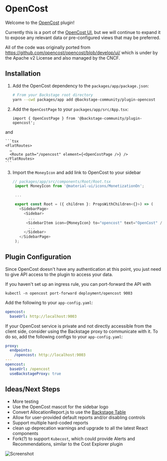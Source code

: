 # OpenCost

Welcome to the [OpenCost](https://opencost.io) plugin!

Currently this is a port of the [OpenCost UI](https://github.com/opencost/opencost/tree/develop/ui), but we will continue to expand it to expose any relevant data or pre-configured views that may be preferred.

All of the code was originally ported from https://github.com/opencost/opencost/blob/develop/ui/ which is under by the Apache v2 License and also managed by the CNCF.

## Installation

1.  Add the OpenCost dependency to the `packages/app/package.json`:
    ```sh
    # From your Backstage root directory
    yarn --cwd packages/app add @backstage-community/plugin-opencost
    ```
2.  Add the `OpenCostPage` to your `packages/app/src/App.tsx`:

    ```tsx
    import { OpenCostPage } from '@backstage-community/plugin-opencost';
    ```

and

    ```tsx
    <FlatRoutes>
      …
      <Route path="/opencost" element={<OpenCostPage />} />
    </FlatRoutes>
    ```

3.  Import the `MoneyIcon` and add link to OpenCost to your sidebar

    ```typescript
    // packages/app/src/components/Root/Root.tsx
     import MoneyIcon from '@material-ui/icons/MonetizationOn';

     ...

     export const Root = ({ children }: PropsWithChildren<{}>) => (
       <SidebarPage>
         <Sidebar>
           ...
          <SidebarItem icon={MoneyIcon} to="opencost" text="OpenCost" />
           ...
         </Sidebar>
       </SidebarPage>
     );

    ```

## Plugin Configuration

Since OpenCost doesn't have any authentication at this point, you just need to give API access to the plugin to access your data.

If you haven't set up an ingress rule, you can port-forward the API with

```
kubectl -n opencost port-forward deployment/opencost 9003
```

Add the following to your `app-config.yaml`:

```yaml
opencost:
  baseUrl: http://localhost:9003
```

If your OpenCost service is private and not directly accessible from the client side, consider using the Backstage proxy to communicate with it. To do so, add the following configs to your `app-config.yaml`:

```yaml
proxy:
  endpoints:
    /opencost: http://localhost:9003
---
opencost:
  baseUrl: /opencost
  useBackstageProxy: true
```

## Ideas/Next Steps

- More testing
- Use the OpenCost mascot for the sidebar logo
- Convert AllocationReport.js to use the [Backstage Table](https://backstage.io/storybook/?path=/story/data-display-table--default-table)
- Allow for user-provided default reports and/or disabling controls
- Support multiple hard-coded reports
- clean up deprecation warnings and upgrade to all the latest React components
- Fork(?) to support `Kubecost`, which could provide Alerts and Recommendations, similar to the Cost Explorer plugin

![Screenshot](screenshot.png)
